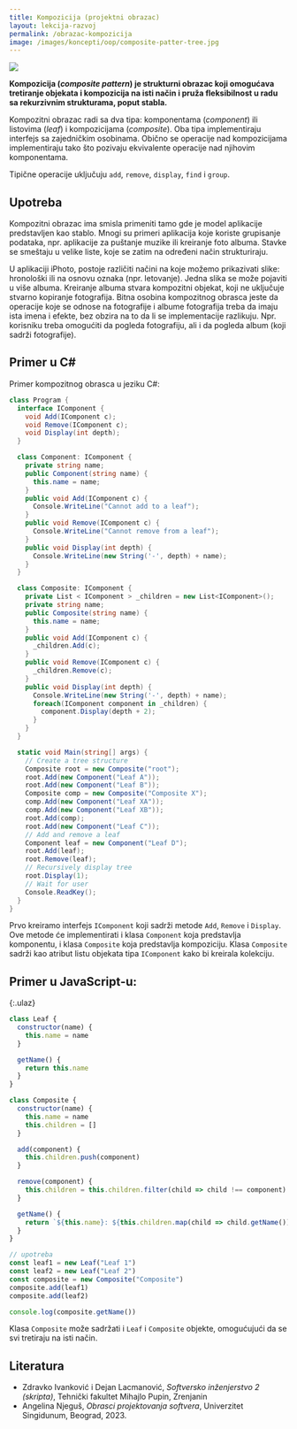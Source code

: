 ```yaml
---
title: Kompozicija (projektni obrazac)
layout: lekcija-razvoj
permalink: /obrazac-kompozicija
image: /images/koncepti/oop/composite-patter-tree.jpg
---
```


![]({{page.image}})

**Kompozicija (*composite pattern*) je strukturni obrazac koji omogućava tretiranje objekata i kompozicija na isti način i pruža fleksibilnost u radu sa rekurzivnim strukturama, poput stabla.**

Kompozitni obrazac radi sa dva tipa: komponentama (*component*) ili listovima (*leaf*) i kompozicijama (*composite*). Oba tipa implementiraju interfejs sa zajedničkim osobinama. Obično se operacije nad kompozicijama implementiraju tako što pozivaju ekvivalente operacije nad njihovim komponentama.

Tipične operacije uključuju `add`, `remove`, `display`, `find` i `group`.

<!-- ![](/images/koncepti/oop/composite_pattern.jpg) -->

## Upotreba

Kompozitni obrazac ima smisla primeniti tamo gde je model aplikacije predstavljen kao stablo. Mnogi su primeri aplikacija koje koriste grupisanje podataka, npr. aplikacije za puštanje muzike ili kreiranje foto albuma. Stavke se smeštaju u velike liste, koje se zatim na određeni način strukturiraju.

U aplikaciji iPhoto, postoje različiti načini na koje možemo prikazivati slike: hronološki ili na osnovu oznaka (npr. letovanje). Jedna slika se može pojaviti u više albuma. Kreiranje albuma stvara kompozitni objekat, koji ne uključuje stvarno kopiranje fotografija. Bitna osobina kompozitnog obrasca jeste da operacije koje se odnose na fotografije i albume fotografija treba da imaju ista imena i efekte, bez obzira na to da li se implementacije razlikuju. Npr. korisniku treba omogućiti da pogleda fotografiju, ali i da pogleda album (koji sadrži fotografije).

## Primer u C#

Primer kompozitnog obrasca u jeziku C#:

```cs
class Program {
  interface IComponent {
    void Add(IComponent c);
    void Remove(IComponent c);
    void Display(int depth);
  }

  class Component: IComponent {
    private string name;
    public Component(string name) {
      this.name = name;
    }
    public void Add(IComponent c) {
      Console.WriteLine("Cannot add to a leaf");
    }
    public void Remove(IComponent c) {
      Console.WriteLine("Cannot remove from a leaf");
    }
    public void Display(int depth) {
      Console.WriteLine(new String('-', depth) + name);
    }
  }

  class Composite: IComponent {
    private List < IComponent > _children = new List<IComponent>();
    private string name;
    public Composite(string name) {
      this.name = name;
    }
    public void Add(IComponent c) {
      _children.Add(c);
    }
    public void Remove(IComponent c) {
      _children.Remove(c);
    }
    public void Display(int depth) {
      Console.WriteLine(new String('-', depth) + name);
      foreach(IComponent component in _children) {
        component.Display(depth + 2);
      }
    }
  }

  static void Main(string[] args) {
    // Create a tree structure
    Composite root = new Composite("root");
    root.Add(new Component("Leaf A"));
    root.Add(new Component("Leaf B"));
    Composite comp = new Composite("Composite X");
    comp.Add(new Component("Leaf XA"));
    comp.Add(new Component("Leaf XB"));
    root.Add(comp);
    root.Add(new Component("Leaf C"));
    // Add and remove a leaf
    Component leaf = new Component("Leaf D");
    root.Add(leaf);
    root.Remove(leaf);
    // Recursively display tree
    root.Display(1);
    // Wait for user
    Console.ReadKey();
  }
}
```

Prvo kreiramo interfejs `IComponent` koji sadrži metode `Add`, `Remove` i `Display`. Ove metode će implementirati i klasa `Component` koja predstavlja komponentu, i klasa `Composite` koja predstavlja kompoziciju. Klasa `Composite` sadrži kao atribut listu objekata tipa `IComponent` kako bi kreirala kolekciju.

## Primer u JavaScript-u:

{:.ulaz}
```js
class Leaf {
  constructor(name) {
    this.name = name
  }

  getName() {
    return this.name
  }
}

class Composite {
  constructor(name) {
    this.name = name
    this.children = []
  }

  add(component) {
    this.children.push(component)
  }

  remove(component) {
    this.children = this.children.filter(child => child !== component)
  }

  getName() {
    return `${this.name}: ${this.children.map(child => child.getName()).join(", ")}`
  }
}

// upotreba
const leaf1 = new Leaf("Leaf 1")
const leaf2 = new Leaf("Leaf 2")
const composite = new Composite("Composite")
composite.add(leaf1)
composite.add(leaf2)

console.log(composite.getName())
```

Klasa `Composite` može sadržati i `Leaf` i `Composite` objekte, omogućujući da se svi tretiraju na isti način.

## Literatura

- Zdravko Ivanković i Dejan Lacmanović, *Softversko inženjerstvo 2 (skripta)*, Tehnički fakultet Mihajlo Pupin, Zrenjanin
- Angelina Njeguš, *Obrasci projektovanja softvera*, Univerzitet Singidunum, Beograd, 2023.